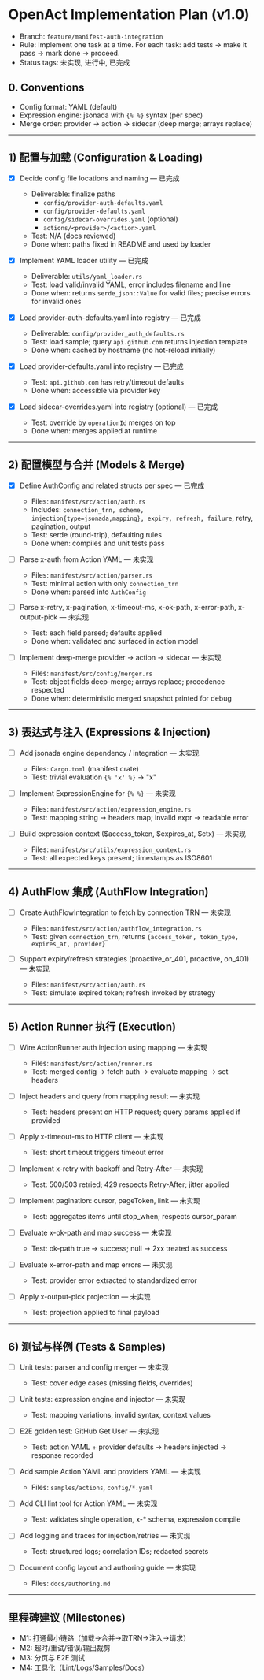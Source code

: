 # OpenAct Implementation Plan (v1.0)

- Branch: `feature/manifest-auth-integration`
- Rule: Implement one task at a time. For each task: add tests → make it pass → mark done → proceed.
- Status tags: 未实现, 进行中, 已完成

## 0. Conventions
- Config format: YAML (default)
- Expression engine: jsonada with `{% %}` syntax (per spec)
- Merge order: provider → action → sidecar (deep merge; arrays replace)

---

## 1) 配置与加载 (Configuration & Loading)

- [x] Decide config file locations and naming — 已完成
  - Deliverable: finalize paths
    - `config/provider-auth-defaults.yaml`
    - `config/provider-defaults.yaml`
    - `config/sidecar-overrides.yaml` (optional)
    - `actions/<provider>/<action>.yaml`
  - Test: N/A (docs reviewed)
  - Done when: paths fixed in README and used by loader

- [x] Implement YAML loader utility — 已完成
  - Deliverable: `utils/yaml_loader.rs`
  - Test: load valid/invalid YAML, error includes filename and line
  - Done when: returns `serde_json::Value` for valid files; precise errors for invalid ones

- [x] Load provider-auth-defaults.yaml into registry — 已完成
  - Deliverable: `config/provider_auth_defaults.rs`
  - Test: load sample; query `api.github.com` returns injection template
  - Done when: cached by hostname (no hot-reload initially)

- [x] Load provider-defaults.yaml into registry — 已完成
  - Test: `api.github.com` has retry/timeout defaults
  - Done when: accessible via provider key

- [x] Load sidecar-overrides.yaml into registry (optional) — 已完成
  - Test: override by `operationId` merges on top
  - Done when: merges applied at runtime

---

## 2) 配置模型与合并 (Models & Merge)

- [x] Define AuthConfig and related structs per spec — 已完成
  - Files: `manifest/src/action/auth.rs`
  - Includes: `connection_trn, scheme, injection{type=jsonada,mapping}, expiry, refresh, failure`, retry, pagination, output
  - Test: serde (round-trip), defaulting rules
  - Done when: compiles and unit tests pass

- [ ] Parse x-auth from Action YAML — 未实现
  - Files: `manifest/src/action/parser.rs`
  - Test: minimal action with only `connection_trn`
  - Done when: parsed into `AuthConfig`

- [ ] Parse x-retry, x-pagination, x-timeout-ms, x-ok-path, x-error-path, x-output-pick — 未实现
  - Test: each field parsed; defaults applied
  - Done when: validated and surfaced in action model

- [ ] Implement deep-merge provider → action → sidecar — 未实现
  - Files: `manifest/src/config/merger.rs`
  - Test: object fields deep-merge; arrays replace; precedence respected
  - Done when: deterministic merged snapshot printed for debug

---

## 3) 表达式与注入 (Expressions & Injection)

- [ ] Add jsonada engine dependency / integration — 未实现
  - Files: `Cargo.toml` (manifest crate)
  - Test: trivial evaluation `{% 'x' %}` → "x"

- [ ] Implement ExpressionEngine for `{% %}` — 未实现
  - Files: `manifest/src/action/expression_engine.rs`
  - Test: mapping string → headers map; invalid expr → readable error

- [ ] Build expression context ($access_token, $expires_at, $ctx) — 未实现
  - Files: `manifest/src/utils/expression_context.rs`
  - Test: all expected keys present; timestamps as ISO8601

---

## 4) AuthFlow 集成 (AuthFlow Integration)

- [ ] Create AuthFlowIntegration to fetch by connection TRN — 未实现
  - Files: `manifest/src/action/authflow_integration.rs`
  - Test: given `connection_trn`, returns `{access_token, token_type, expires_at, provider}`

- [ ] Support expiry/refresh strategies (proactive_or_401, proactive, on_401) — 未实现
  - Files: `manifest/src/action/auth.rs`
  - Test: simulate expired token; refresh invoked by strategy

---

## 5) Action Runner 执行 (Execution)

- [ ] Wire ActionRunner auth injection using mapping — 未实现
  - Files: `manifest/src/action/runner.rs`
  - Test: merged config → fetch auth → evaluate mapping → set headers

- [ ] Inject headers and query from mapping result — 未实现
  - Test: headers present on HTTP request; query params applied if provided

- [ ] Apply x-timeout-ms to HTTP client — 未实现
  - Test: short timeout triggers timeout error

- [ ] Implement x-retry with backoff and Retry-After — 未实现
  - Test: 500/503 retried; 429 respects Retry-After; jitter applied

- [ ] Implement pagination: cursor, pageToken, link — 未实现
  - Test: aggregates items until stop_when; respects cursor_param

- [ ] Evaluate x-ok-path and map success — 未实现
  - Test: ok-path true → success; null → 2xx treated as success

- [ ] Evaluate x-error-path and map errors — 未实现
  - Test: provider error extracted to standardized error

- [ ] Apply x-output-pick projection — 未实现
  - Test: projection applied to final payload

---

## 6) 测试与样例 (Tests & Samples)

- [ ] Unit tests: parser and config merger — 未实现
  - Test: cover edge cases (missing fields, overrides)

- [ ] Unit tests: expression engine and injector — 未实现
  - Test: mapping variations, invalid syntax, context values

- [ ] E2E golden test: GitHub Get User — 未实现
  - Test: action YAML + provider defaults → headers injected → response recorded

- [ ] Add sample Action YAML and providers YAML — 未实现
  - Files: `samples/actions`, `config/*.yaml`

- [ ] Add CLI lint tool for Action YAML — 未实现
  - Test: validates single operation, x-* schema, expression compile

- [ ] Add logging and traces for injection/retries — 未实现
  - Test: structured logs; correlation IDs; redacted secrets

- [ ] Document config layout and authoring guide — 未实现
  - Files: `docs/authoring.md`

---

## 里程碑建议 (Milestones)
- M1: 打通最小链路（加载→合并→取TRN→注入→请求）
- M2: 超时/重试/错误/输出裁剪
- M3: 分页与 E2E 测试
- M4: 工具化（Lint/Logs/Samples/Docs）

